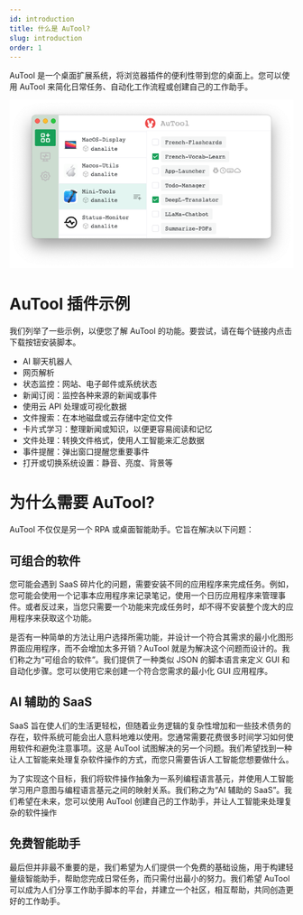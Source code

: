 ```yaml
---
id: introduction
title: 什么是 AuTool?
slug: introduction
order: 1
---
```


AuTool 是一个桌面扩展系统，将浏览器插件的便利性带到您的桌面上。您可以使用 AuTool 来简化日常任务、自动化工作流程或创建自己的工作助手。

<img src="https://raw.githubusercontent.com/danalite/autool-docs/main/images/intro-main-window.png"/>

# AuTool 插件示例

我们列举了一些示例，以便您了解 AuTool 的功能。要尝试，请在每个链接内点击下载按钮安装脚本。

- AI 聊天机器人
- 网页解析
- 状态监控：网站、电子邮件或系统状态
- 新闻订阅：监控各种来源的新闻或事件
- 使用云 API 处理或可视化数据
- 文件搜索：在本地磁盘或云存储中定位文件
- 卡片式学习：整理新闻或知识，以便更容易阅读和记忆
- 文件处理：转换文件格式，使用人工智能来汇总数据
- 事件提醒：弹出窗口提醒您重要事件
- 打开或切换系统设置：静音、亮度、背景等

# 为什么需要 AuTool?

AuTool 不仅仅是另一个 RPA 或桌面智能助手。它旨在解决以下问题：

## 可组合的软件

您可能会遇到 SaaS 碎片化的问题，需要安装不同的应用程序来完成任务。例如，您可能会使用一个记事本应用程序来记录笔记，使用一个日历应用程序来管理事件。或者反过来，当您只需要一个功能来完成任务时，却不得不安装整个庞大的应用程序来获取这个功能。

是否有一种简单的方法让用户选择所需功能，并设计一个符合其需求的最小化图形界面应用程序，而不会增加太多开销？AuTool 就是为解决这个问题而设计的。我们称之为“可组合的软件”。我们提供了一种类似 JSON 的脚本语言来定义 GUI 和自动化步骤。您可以使用它来创建一个符合您需求的最小化 GUI 应用程序。

## AI 辅助的 SaaS

SaaS 旨在使人们的生活更轻松，但随着业务逻辑的复杂性增加和一些技术债务的存在，软件系统可能会出人意料地难以使用。您通常需要花费很多时间学习如何使用软件和避免注意事项。这是 AuTool 试图解决的另一个问题。我们希望找到一种让人工智能来处理复杂软件操作的方式，而您只需要告诉人工智能您想要做什么。

为了实现这个目标，我们将软件操作抽象为一系列编程语言基元，并使用人工智能学习用户意图与编程语言基元之间的映射关系。我们称之为“AI 辅助的 SaaS”。我们希望在未来，您可以使用 AuTool 创建自己的工作助手，并让人工智能来处理复杂的软件操作

## 免费智能助手

最后但并非最不重要的是，我们希望为人们提供一个免费的基础设施，用于构建轻量级智能助手，帮助您完成日常任务，而只需付出最小的努力。我们希望 AuTool 可以成为人们分享工作助手脚本的平台，并建立一个社区，相互帮助，共同创造更好的工作助手。
